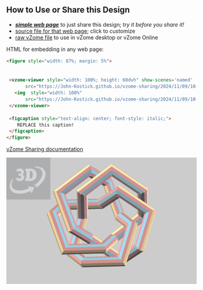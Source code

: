 
## How to Use or Share this Design

 - [***simple web page***](<https://John-Kostick.github.io/vzome-sharing/2024/11/09/10-48-17-Pentafoil-knot-Icosidodeca-joints-path-2/>) to just share this design; *try it before you share it!*
 - [source file for that web page](<https://github.com/John-Kostick/vzome-sharing/edit/main/2024/11/09/10-48-17-Pentafoil-knot-Icosidodeca-joints-path-2/index.md>); click to customize
 - [raw vZome file](<https://raw.githubusercontent.com/John-Kostick/vzome-sharing/main/2024/11/09/10-48-17-Pentafoil-knot-Icosidodeca-joints-path-2/Pentafoil-knot-Icosidodeca-joints-path-2.vZome>) to use in vZome desktop or vZome Online
 
 HTML for embedding in any web page:
 ```html
<figure style="width: 87%; margin: 5%">
  
  
  <vzome-viewer style="width: 100%; height: 60dvh" show-scenes='named'
        src="https://John-Kostick.github.io/vzome-sharing/2024/11/09/10-48-17-Pentafoil-knot-Icosidodeca-joints-path-2/Pentafoil-knot-Icosidodeca-joints-path-2.vZome" >
    <img  style="width: 100%"
        src="https://John-Kostick.github.io/vzome-sharing/2024/11/09/10-48-17-Pentafoil-knot-Icosidodeca-joints-path-2/Pentafoil-knot-Icosidodeca-joints-path-2.png" >
  </vzome-viewer>

  <figcaption style="text-align: center; font-style: italic;">
     REPLACE this caption!
  </figcaption>
</figure>

 ```

[vZome Sharing documentation](https://vzome.github.io/vzome/sharing.html#how-it-works)

![Image](<Pentafoil-knot-Icosidodeca-joints-path-2.png>)

